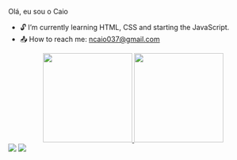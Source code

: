 Olá, eu sou o Caio
- 🔓 I’m currently learning HTML, CSS and starting the JavaScript.
- 📤 How to reach me: ncaio037@gmail.com

<div align="center">
  <a href="https://github.com/caioneves05">
  <img height="180em" src="https://github-readme-stats.vercel.app/api?username=caioneves05&show_icons=true&theme=aura&include_all_commits=true&count_private=true"/>
  <img height="180em" src="https://github-readme-stats.vercel.app/api/top-langs/?username=caioneves05&layout=compact&langs_count=7&theme=aura"/>
</div>
   <a href = "mailto:ncaio037@gmail.com"><img src="https://img.shields.io/badge/-Gmail-%23333?style=for-the-badge&logo=gmail&logoColor=white" target="_blank"></a>
  <a href="https://www.linkedin.com/in/caio-neves-531a26206/" target="_blank"><img src="https://img.shields.io/badge/-LinkedIn-%230077B5?style=for-the-badge&logo=linkedin&logoColor=white" target="_blank"></a> 
 
